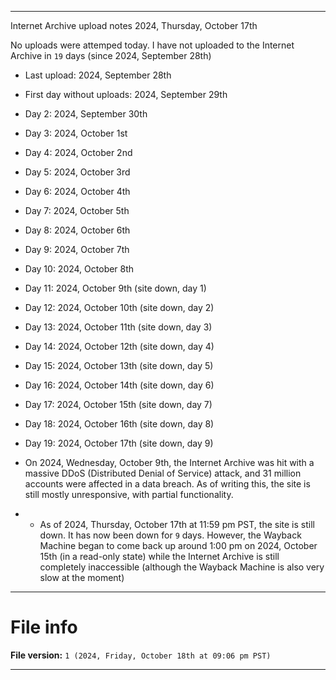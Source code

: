 
***

Internet Archive upload notes 2024, Thursday, October 17th

No uploads were attemped today. I have not uploaded to the Internet Archive in `19` days (since 2024, September 28th)

- Last upload: 2024, September 28th
- First day without uploads: 2024, September 29th
- Day 2: 2024, September 30th
- Day 3: 2024, October 1st
- Day 4: 2024, October 2nd
- Day 5: 2024, October 3rd
- Day 6: 2024, October 4th
- Day 7: 2024, October 5th
- Day 8: 2024, October 6th
- Day 9: 2024, October 7th
- Day 10: 2024, October 8th
- Day 11: 2024, October 9th (site down, day 1)
- Day 12: 2024, October 10th (site down, day 2)
- Day 13: 2024, October 11th (site down, day 3)
- Day 14: 2024, October 12th (site down, day 4)
- Day 15: 2024, October 13th (site down, day 5)
- Day 16: 2024, October 14th (site down, day 6)
- Day 17: 2024, October 15th (site down, day 7)
- Day 18: 2024, October 16th (site down, day 8)
- Day 19: 2024, October 17th (site down, day 9)

- On 2024, Wednesday, October 9th, the Internet Archive was hit with a massive DDoS (Distributed Denial of Service) attack, and 31 million accounts were affected in a data breach. As of writing this, the site is still mostly unresponsive, with partial functionality.
- - As of 2024, Thursday, October 17th at 11:59 pm PST, the site is still down. It has now been down for `9` days. However, the Wayback Machine began to come back up around 1:00 pm on 2024, October 15th (in a read-only state) while the Internet Archive is still completely inaccessible (although the Wayback Machine is also very slow at the moment)

***

# File info

**File version:** `1 (2024, Friday, October 18th at 09:06 pm PST)`

***

